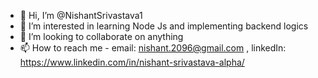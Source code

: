 - 👋 Hi, I’m @NishantSrivastava1
- 👀 I’m interested in learning Node Js and implementing backend logics
- 💞️ I’m looking to collaborate on anything
- 📫 How to reach me - email: nishant.2096@gmail.com , linkedIn: https://www.linkedin.com/in/nishant-srivastava-alpha/ 

<!---
NishantSrivastava1/NishantSrivastava1 is a ✨ special ✨ repository because its `README.md` (this file) appears on your GitHub profile.
You can click the Preview link to take a look at your changes.
--->
